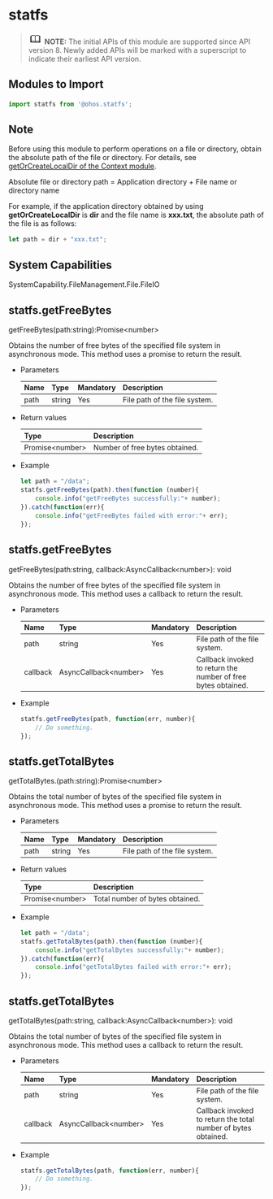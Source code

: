 # statfs

> ![icon-note.gif](public_sys-resources/icon-note.gif) **NOTE:**
> The initial APIs of this module are supported since API version 8. Newly added APIs will be marked with a superscript to indicate their earliest API version.

## Modules to Import

```js
import statfs from '@ohos.statfs';
```

## Note

Before using this module to perform operations on a file or directory, obtain the absolute path of the file or directory. For details, see [getOrCreateLocalDir of the Context module](js-apis-Context.md).

Absolute file or directory path = Application directory + File name or directory name

For example, if the application directory obtained by using **getOrCreateLocalDir** is **dir** and the file name is **xxx.txt**, the absolute path of the file is as follows:

```js
let path = dir + "xxx.txt";
```

## System Capabilities

SystemCapability.FileManagement.File.FileIO

## statfs.getFreeBytes

getFreeBytes(path:string):Promise&lt;number&gt;

Obtains the number of free bytes of the specified file system in asynchronous mode. This method uses a promise to return the result.

- Parameters

  | Name| Type| Mandatory| Description|
  | ------ | ------ | ---- | ---------------------------- |
  | path   | string | Yes| File path of the file system.|

- Return values

  | Type| Description|
  | --------------------- | -------------- |
  | Promise&lt;number&gt; | Number of free bytes obtained.|

- Example

  ```js
  let path = "/data";
  statfs.getFreeBytes(path).then(function (number){
      console.info("getFreeBytes successfully:"+ number);
  }).catch(function(err){
      console.info("getFreeBytes failed with error:"+ err);
  });
  ```

## statfs.getFreeBytes

getFreeBytes(path:string, callback:AsyncCallback&lt;number&gt;): void

Obtains the number of free bytes of the specified file system in asynchronous mode. This method uses a callback to return the result.

- Parameters

  | Name| Type| Mandatory| Description|
  | -------- | --------------------------- | ---- | ---------------------------- |
  | path     | string                      | Yes| File path of the file system.|
  | callback | AsyncCallback&lt;number&gt; | Yes| Callback invoked to return the number of free bytes obtained.|

- Example

  ```js
  statfs.getFreeBytes(path, function(err, number){
      // Do something.
  });
  ```

## statfs.getTotalBytes

getTotalBytes.(path:string):Promise&lt;number&gt;

Obtains the total number of bytes of the specified file system in asynchronous mode. This method uses a promise to return the result.

- Parameters

  | Name| Type| Mandatory| Description|
  | ---- | ------ | ---- | ---------------------------- |
  | path | string | Yes| File path of the file system.|

- Return values

  | Type| Description|
  | --------------------- | ------------ |
  | Promise&lt;number&gt; | Total number of bytes obtained.|

- Example

  ```js
  let path = "/data";
  statfs.getTotalBytes(path).then(function (number){
      console.info("getTotalBytes successfully:"+ number);
  }).catch(function(err){
      console.info("getTotalBytes failed with error:"+ err);
  });
  ```

## statfs.getTotalBytes

getTotalBytes(path:string, callback:AsyncCallback&lt;number&gt;): void

Obtains the total number of bytes of the specified file system in asynchronous mode. This method uses a callback to return the result.

- Parameters

  | Name| Type| Mandatory| Description|
  | -------- | --------------------------- | ---- | ---------------------------- |
  | path     | string                      | Yes| File path of the file system.|
  | callback | AsyncCallback&lt;number&gt; | Yes| Callback invoked to return the total number of bytes obtained.|

- Example

  ```js
  statfs.getTotalBytes(path, function(err, number){
      // Do something.
  });
  ```
